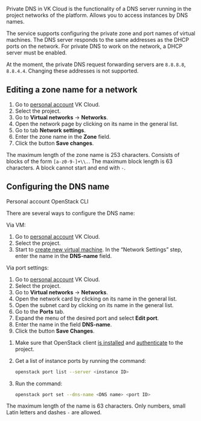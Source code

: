Private DNS in VK Cloud is the functionality of a DNS server running in the project networks of the platform. Allows you to access instances by DNS names.

The service supports configuring the private zone and port names of virtual machines. The DNS server responds to the same addresses as the DHCP ports on the network. For private DNS to work on the network, a DHCP server must be enabled.

<warn>

At the moment, the private DNS request forwarding servers are `8.8.8.8`, `8.8.4.4`. Changing these addresses is not supported.

</warn>

## Editing a zone name for a network

1. Go to [personal account](https://msk.cloud.vk.com/app/en) VK Cloud.
1. Select the project.
1. Go to **Virtual networks** → **Networks**.
1. Open the network page by clicking on its name in the general list.
1. Go to tab **Network settings**.
1. Enter the zone name in the **Zone** field.
1. Click the button **Save changes**.

<warn>

The maximum length of the zone name is 253 characters. Consists of blocks of the form `[a-z0-9-]+\\.`. The maximum block length is 63 characters. A block cannot start and end with `-`.

</warn>

## Configuring the DNS name

<tabs>
<tablist>
<tab>Personal account</tab>
<tab>OpenStack CLI</tab>
</tablist>
<tabpanel>

There are several ways to configure the DNS name:

Via VM:

1. Go to [personal account](https://msk.cloud.vk.com/app/en) VK Cloud.
1. Select the project.
1. Start to [create new virtual machine](/en/base/iaas/service-management/vm/vm-create). In the “Network Settings” step, enter the name in the **DNS-name** field.

Via port settings:

1. Go to [personal account](https://msk.cloud.vk.com/app/en) VK Cloud.
1. Select the project.
1. Go to **Virtual networks** → **Networks**.
1. Open the network card by clicking on its name in the general list.
1. Open the subnet card by clicking on its name in the general list.
1. Go to the **Ports** tab.
1. Expand the menu of the desired port and select **Edit port**.
1. Enter the name in the field **DNS-name**.
1. Click the button **Save Changes**.

</tabpanel>
<tabpanel>

1. Make sure that OpenStack client [is installed](/en/manage/tools-for-using-services/openstack-cli#1_install_the_openstack_client) and [authenticate](/en/manage/tools-for-using-services/openstack-cli#3_complete_authentication) to the project.

1. Get a list of instance ports by running the command:

   ```bash
   openstack port list --server <instance ID>
   ```

1. Run the command:

   ```bash
   openstack port set --dns-name <DNS name> <port ID>
   ```

</tabpanel>
</tabs>

<warn>

The maximum length of the name is 63 characters. Only numbers, small Latin letters and dashes `-` are allowed.

</warn>
